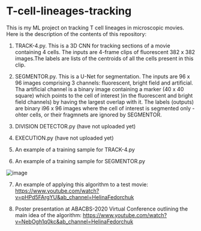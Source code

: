 # T-cell-lineages-tracking
This is my ML project on tracking T cell lineages in microscopic movies. Here is the description of the contents of this repository:
1. TRACK-4.py. This is a 3D CNN for tracking sections of a movie containing 4 cells. The inputs are 4-frame clips of fluorescent 382 x 382 images.The labels are lists of the centroids of all the cells present in this clip.
2. SEGMENTOR.py. This is a U-Net for segmentation. The inputs are 96 x 96 images comprising 3 channels: fluorescent, bright field and artificial. Tha artificial channel is a binary image containing a marker (40 x 40 square) which points to the cell of interest )in the fluorescent and bright field channels) by having the largest overlap with it. The labels (outputs) are binary i96 x 96 images where the cell of interest is segmented only - ohter cells, or their fragmnets are ignored by SEGMENTOR.  
3. DIVISION DETECTOR.py (have not uploaded yet)
4. EXECUTION.py (have not uploaded yet)


5. An example of a training sample for TRACK-4.py 
6. An example of a training sample for SEGMENTOR.py
 
 
 
 
 
 
 
 ![image](https://user-images.githubusercontent.com/17193930/141595825-f142eb92-8d6b-4512-9c60-e2106d37d6e4.png)




7. An example of applying this algorithm to a test movie:
https://www.youtube.com/watch?v=pHPd5FArgYU&ab_channel=HelinaFedorchuk


8. Poster presentation at ABACBS-2020 Virtual Conference outlining the main idea of the algorithm: 
https://www.youtube.com/watch?v=NebOgh1q0kc&ab_channel=HelinaFedorchuk





